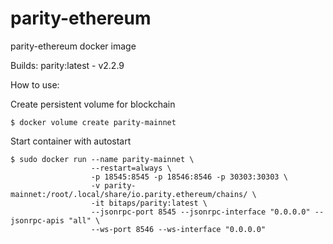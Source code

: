 # parity-ethereum
parity-ethereum docker image

Builds: parity:latest - v2.2.9

How to use:

Create persistent volume for blockchain

    $ docker volume create parity-mainnet

Start container with autostart

    $ sudo docker run --name parity-mainnet \
                      --restart=always \
                      -p 18545:8545 -p 18546:8546 -p 30303:30303 \
                      -v parity-mainnet:/root/.local/share/io.parity.ethereum/chains/ \
                      -it bitaps/parity:latest \ 
                      --jsonrpc-port 8545 --jsonrpc-interface "0.0.0.0" --jsonrpc-apis "all" \
                      --ws-port 8546 --ws-interface "0.0.0.0"
